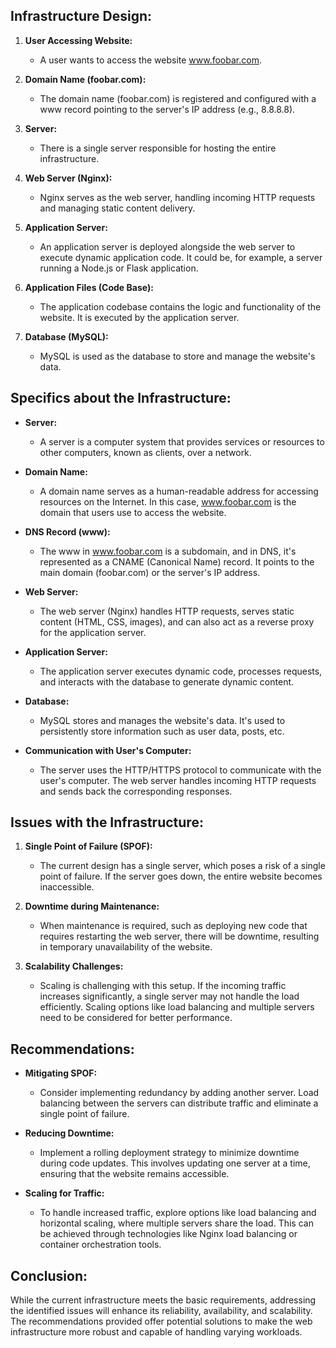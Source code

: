 ## Infrastructure Design:

1. **User Accessing Website:**
   - A user wants to access the website www.foobar.com.

2. **Domain Name (foobar.com):**
   - The domain name (foobar.com) is registered and configured with a www record pointing to the server's IP address (e.g., 8.8.8.8).

3. **Server:**
   - There is a single server responsible for hosting the entire infrastructure.

4. **Web Server (Nginx):**
   - Nginx serves as the web server, handling incoming HTTP requests and managing static content delivery.

5. **Application Server:**
   - An application server is deployed alongside the web server to execute dynamic application code. It could be, for example, a server running a Node.js or Flask application.

6. **Application Files (Code Base):**
   - The application codebase contains the logic and functionality of the website. It is executed by the application server.

7. **Database (MySQL):**
   - MySQL is used as the database to store and manage the website's data.

## Specifics about the Infrastructure:

- **Server:**
  - A server is a computer system that provides services or resources to other computers, known as clients, over a network.

- **Domain Name:**
  - A domain name serves as a human-readable address for accessing resources on the Internet. In this case, www.foobar.com is the domain that users use to access the website.

- **DNS Record (www):**
  - The www in www.foobar.com is a subdomain, and in DNS, it's represented as a CNAME (Canonical Name) record. It points to the main domain (foobar.com) or the server's IP address.

- **Web Server:**
  - The web server (Nginx) handles HTTP requests, serves static content (HTML, CSS, images), and can also act as a reverse proxy for the application server.

- **Application Server:**
  - The application server executes dynamic code, processes requests, and interacts with the database to generate dynamic content.

- **Database:**
  - MySQL stores and manages the website's data. It's used to persistently store information such as user data, posts, etc.

- **Communication with User's Computer:**
  - The server uses the HTTP/HTTPS protocol to communicate with the user's computer. The web server handles incoming HTTP requests and sends back the corresponding responses.

## Issues with the Infrastructure:

1. **Single Point of Failure (SPOF):**
   - The current design has a single server, which poses a risk of a single point of failure. If the server goes down, the entire website becomes inaccessible.

2. **Downtime during Maintenance:**
   - When maintenance is required, such as deploying new code that requires restarting the web server, there will be downtime, resulting in temporary unavailability of the website.

3. **Scalability Challenges:**
   - Scaling is challenging with this setup. If the incoming traffic increases significantly, a single server may not handle the load efficiently. Scaling options like load balancing and multiple servers need to be considered for better performance.

## Recommendations:

- **Mitigating SPOF:**
  - Consider implementing redundancy by adding another server. Load balancing between the servers can distribute traffic and eliminate a single point of failure.

- **Reducing Downtime:**
  - Implement a rolling deployment strategy to minimize downtime during code updates. This involves updating one server at a time, ensuring that the website remains accessible.

- **Scaling for Traffic:**
  - To handle increased traffic, explore options like load balancing and horizontal scaling, where multiple servers share the load. This can be achieved through technologies like Nginx load balancing or container orchestration tools.

## Conclusion:

While the current infrastructure meets the basic requirements, addressing the identified issues will enhance its reliability, availability, and scalability. The recommendations provided offer potential solutions to make the web infrastructure more robust and capable of handling varying workloads.

